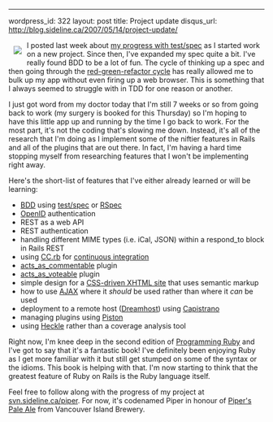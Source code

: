 --- 
wordpress_id: 322
layout: post
title: Project update
disqus_url: http://blog.sideline.ca/2007/05/14/project-update/

<a href="http://www.amazon.com/Programming-Ruby-Pragmatic-Programmers-Second/dp/0974514055" title="Amazon.com: Programming Ruby: The Pragmatic Programmers' Guide, Second Edition: Books: Dave Thomas,Chad Fowler,Andy Hunt"><img src="http://ec1.images-amazon.com/images/I/413REDP4TQL._AA240_.jpg" align="left" vspace="10" hspace="10" border="0"></a>
<p>I posted last week about <a href="http://www.sideline.ca/2007/05/08/ccrb-on-my-rails-project/" title="sideline.ca  &raquo; CC.rb on my Rails project">my progress with test/spec</a> as I started work on a new project.  Since then, I've expanded my spec quite a bit.  I've really found BDD to be a lot of fun.  The cycle of thinking up a spec and then going through the <a href="http://www.jamesshore.com/Blog/Red-Green-Refactor.html" title="James Shore: Successful Software">red-green-refactor cycle</a> has really allowed me to bulk up my app without even firing up a web browser.  This is something that I always seemed to struggle with in TDD for one reason or another.</p>
<p>I just got word from my doctor today that I'm still 7 weeks or so from going back to work (my surgery is booked for this Thursday) so I'm hoping to have this little app up and running by the time I go back to work.  For the most part, it's not the coding that's slowing me down.  Instead, it's all of the research that I'm doing as I implement some of the niftier features in Rails and all of the plugins that are out there.  In fact, I'm having a hard time stopping myself from researching features that I won't be implementing right away.</p>
<p>Here's the short-list of features that I've either already learned or will be learning:</p>
<ul>
	<li><a href="http://behaviour-driven.org/" title="BehaviourDrivenDevelopment - Behaviour-Driven Development">BDD</a> using <a href="http://chneukirchen.org/blog/archive/2007/01/announcing-test-spec-0-3-a-bdd-interface-for-test-unit.html" title="chris blogs: Announcing test/spec 0.3, a BDD interface for Test::Unit">test/spec</a> or <a href="http://rspec.rubyforge.org/" title="RSpec Home">RSpec</a></li>
	<li><a href="http://openid.net/" title="OpenID: an actually distributed identity system">OpenID</a> authentication</li>
	<li>REST as a web API</li>
	<li>REST authentication</li>
	<li>handling different MIME types (i.e. iCal, JSON) within a respond_to block in Rails REST</li>
	<li>using <a href="http://cruisecontrolrb.thoughtworks.com/" title="CruiseControl.rb">CC.rb</a> for <a href="http://en.wikipedia.org/wiki/Continuous_integration" title="Continuous integration - Wikipedia, the free encyclopedia">continuous integration</a>
	<li><a href="http://www.juixe.com/techknow/index.php/2006/06/18/acts-as-commentable-plugin/" title="Juixe TechKnow &raquo; Acts As Commentable Plugin">acts_as_commentable</a> plugin</li>
	<li><a href="http://acts_as_voteable.richcollins.net/rdoc/">acts_as_voteable</a> plugin</li>
	<li>simple design for a <a href="http://www.pearsonified.com/2007/04/definitive-guide-to-semantic-markup.php" title="The Definitive Guide to Semantic Web Markup for Blogs &#8212; Pearsonified">CSS-driven XHTML site</a> that uses semantic markup</li>
	<li>how to use <a href="http://demo.script.aculo.us/" title="script.aculo.us - web 2.0 javascript demos">AJAX</a> where it <em>should</em> be used rather than where it <em>can</em> be used</li>
	<li>deployment to a remote host (<a href="http://www.dreamhost.com/r.cgi?263573">Dreamhost</a>) using <a href="http://capify.org/" title="Capistrano:  Home">Capistrano</a></li>
	<li>managing plugins using <a href="http://piston.rubyforge.org/usage.html" title="Piston ~ Easy Vendor Branch Management">Piston</a></li>
	<li>using <a href="http://seattlerb.rubyforge.org/heckle/" title="seattlerb's heckle-1.3.0 Documentation">Heckle</a> rather than a coverage analysis tool</li>
</ul>
<p>Right now, I'm knee deep in the second edition of <a href="http://www.amazon.com/Programming-Ruby-Pragmatic-Programmers-Second/dp/0974514055" title="Amazon.com: Programming Ruby: The Pragmatic Programmers' Guide, Second Edition: Books: Dave Thomas,Chad Fowler,Andy Hunt">Programming Ruby</a> and I've got to say that it's a fantastic book!  I've definitely been enjoying Ruby as I get more familiar with it but still get stumped on some of the syntax or the idioms.  This book is helping with that.  I'm now starting to think that the greatest feature of Ruby on Rails is the Ruby language itself.</p>
<p>Feel free to follow along with the progress of my project at <a href="http://svn.sideline.ca/piper">svn.sideline.ca/piper</a>.  For now, it's codenamed Piper in honour of <a href="http://www.vanislandbrewery.com/index.php?pageid=2" title="Vancouver Island Brewery - Products - Brewers of all natural premium ales and lagers - 2">Piper's Pale Ale</a> from Vancouver Island Brewery.</p>
